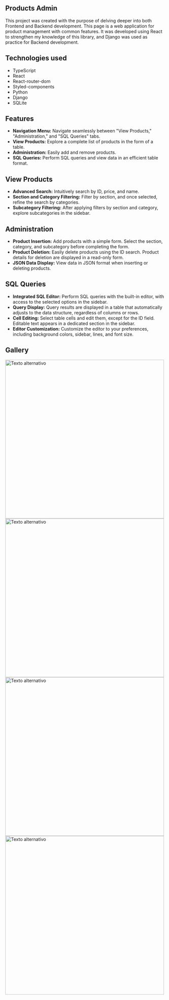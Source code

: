 ## Products Admin

This project was created with the purpose of delving deeper into both Frontend and Backend development. This page is a web application for product management with common features. It was developed using React to strengthen my knowledge of this library, and Django was used as practice for Backend development.

## Technologies used

- TypeScript
- React
- React-router-dom
- Styled-components
- Python
- Django
- SQLite

## Features

- **Navigation Menu:** Navigate seamlessly between "View Products," "Administration," and "SQL Queries" tabs.
- **View Products:** Explore a complete list of products in the form of a table.
- **Administration:** Easily add and remove products.
- **SQL Queries:** Perform SQL queries and view data in an efficient table format.

## View Products

- **Advanced Search:** Intuitively search by ID, price, and name.
- **Section and Category Filtering:** Filter by section, and once selected, refine the search by categories.
- **Subcategory Filtering:** After applying filters by section and category, explore subcategories in the sidebar.

## Administration

- **Product Insertion:** Add products with a simple form. Select the section, category, and subcategory before completing the form.
- **Product Deletion:** Easily delete products using the ID search. Product details for deletion are displayed in a read-only form.
- **JSON Data Display:** View data in JSON format when inserting or deleting products.

## SQL Queries

- **Integrated SQL Editor:** Perform SQL queries with the built-in editor, with access to the selected options in the sidebar.
- **Query Display:** Query results are displayed in a table that automatically adjusts to the data structure, regardless of columns or rows.
- **Cell Editing:** Select table cells and edit them, except for the ID field. Editable text appears in a dedicated section in the sidebar.
- **Editor Customization:** Customize the editor to your preferences, including background colors, sidebar, lines, and font size.

## Gallery
<img src="https://alexander-oi.vercel.app/assets/products-admin-view-515a2020.png" alt="Texto alternativo" width="500">
<img src="https://alexander-oi.vercel.app/assets/products-admin-administration-insert-51ea805e.png" alt="Texto alternativo" width="500">
<img src="https://alexander-oi.vercel.app/assets/products-admin-administration-delete-dac9ff94.png" alt="Texto alternativo" width="500">
<img src="https://alexander-oi.vercel.app/assets/products-admin-sql-queries-19cfa350.png" alt="Texto alternativo" width="500">
